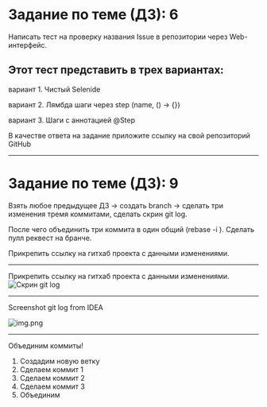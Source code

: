 # Задание по теме (ДЗ): 6

Написать тест на проверку названия Issue в репозитории через Web-интерфейс.

## Этот тест представить в трех вариантах:

вариант 1. Чистый Selenide

вариант 2. Лямбда шаги через step (name, () -> {})

вариант 3. Шаги с аннотацией @Step

В качестве ответа на задание приложите ссылку на свой репозиторий GitHub

---

# Задание по теме (ДЗ): 9

Взять любое предыдущее ДЗ -> создать branch -> сделать три изменения тремя коммитами, сделать скрин git log.

После чего объединить три коммита в один общий (rebase -i ). Сделать пулл реквест на бранче.

Прикрепить ссылку на гитхаб проекта с данными изменениями.

---

Прикрепить ссылку на гитхаб проекта с данными изменениями.    
![Скрин git log](https://downloader.disk.yandex.ru/preview/c6d40b6ce94e3e5aa4e08e51a1cd5ebfe4d4d2d6a7d9ca956b153cd97d44cc9a/616ae8b8/pDxo72-zxa9rUEd-hyUgI9o2NQG88iZ97hsPz4AhliYqhOXafz7i9UgW0eVBuAMrz2thO7i-nVm558RPstN43A%3D%3D?uid=0&filename=2021-10-16_13-50-59.png&disposition=inline&hash=&limit=0&content_type=image%2Fpng&owner_uid=0&tknv=v2&size=1920x947 "Git log")

---
Screenshot git log from IDEA

![img.png](https://downloader.disk.yandex.ru/preview/b0a8b7e028f128d77443ef150ce217b845283a35fcc69f47d8517d0ec88e79ff/616aeb4d/4rPQXtpKeYxfTIi8kacD3y6k_Eb-e6V24vNmeJezr09djxhCt_f2AALhtrYFoMQVFD4XHN-b3KilFPLzt8AlyQ%3D%3D?uid=0&filename=2021-10-16_14-05-15.png&disposition=inline&hash=&limit=0&content_type=image%2Fpng&owner_uid=0&tknv=v2&size=1920x947)

---
Объединим коммиты!

1. Создадим новую ветку
2. Сделаем коммит 1
3. Сделаем коммит 2
4. Сделаем коммит 3
5. Объединим 

